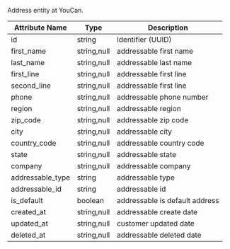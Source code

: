 Address entity at YouCan.

| Attribute Name | Type | Description |
| --- | --- | --- |
| id | string | Identifier (UUID) |
| first_name | string,null | addressable first name |
| last_name | string,null | addressable last name |
| first_line | string,null | addressable first line |
| second_line | string,null | addressable first line |
| phone | string,null | addressable phone number |
| region | string,null | addressable region |
| zip_code | string,null | addressable zip code |
| city | string,null | addressable city |
| country_code | string,null | addressable country code |
| state | string,null | addressable state |
| company | string,null | addressable company |
| addressable_type | string | addressable type |
| addressable_id | string | addressable id |
| is_default | boolean | addressable is default address |
| created_at | string,null | addressable create date |
| updated_at | string,null | customer updated date |
| deleted_at | string,null | addressable deleted date |
